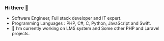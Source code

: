 ### Hi there 👋
- Software Engineer, Full stack developer and IT expert.
- Programming Languages : PHP, C#, C, Python, JavaScript and Swift.
- 🔭 I’m currently working on LMS system and Some other PHP and Laravel projects. 
<!--
**mhmalekian/mhmalekian** is a ✨ _special_ ✨ repository because its `README.md` (this file) appears on your GitHub profile.

Here are some ideas to get you started:

- 🔭 I’m currently working on ...
- 🌱 I’m currently learning ...
- 👯 I’m looking to collaborate on ...
- 🤔 I’m looking for help with ...
- 💬 Ask me about ...
- 📫 How to reach me: ...
- 😄 Pronouns: ...
- ⚡ Fun fact: ...
-->
